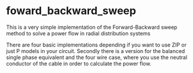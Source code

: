 # foward_backward_sweep
This is a very simple implementation of the Forward-Backward sweep method to solve a power flow in radial distribution systems

There are four basic implementations depending if you want to use ZIP or just P models in your circuit. Secondly there is a version for the balanced single phase equivalent and the four wire case, where you use the neutral conductor of the cable in order to calculate the power flow.
